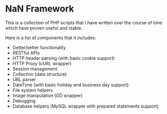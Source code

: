 # NaN Framework

This is a collection of PHP scripts that I have written over the course of time which have proven useful and stable.

Here is a list of components that it includes:
 - Getter/setter functionality
 - RESTful APIs
 - HTTP header parsing (with basic cookie support)
 - HTTP Proxy (cURL wrapper)
 - Session management
 - Collection (data structure)
 - URL parser
 - DateTime (with basic holiday and business day support)
 - File system helpers
 - Image manipulation (GD wrapper)
 - Debugging
 - Database helpers (MySQL wrapper with prepared statements support)
